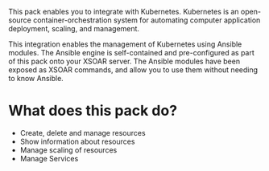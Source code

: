 This pack enables you to integrate with Kubernetes. Kubernetes is an open-source container-orchestration system for automating computer application deployment, scaling, and management.

This integration enables the management of Kubernetes using Ansible modules. The Ansible engine is self-contained and pre-configured as part of this pack onto your XSOAR server. The Ansible modules have been exposed as XSOAR commands, and allow you to use them without needing to know Ansible.

# What does this pack do?

* Create, delete and manage resources
* Show information about resources
* Manage scaling of resources
* Manage Services
